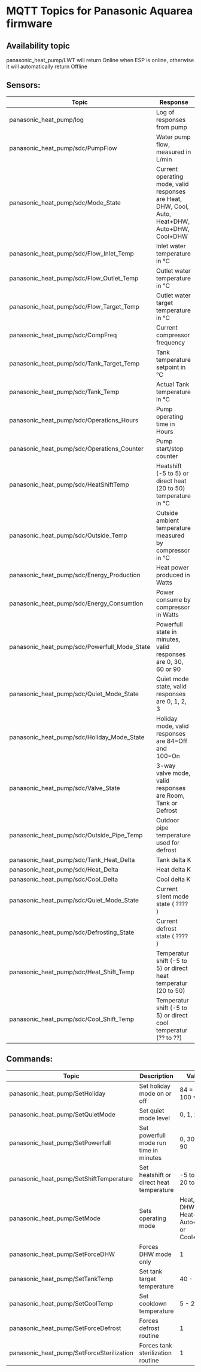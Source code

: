 # MQTT Topics for Panasonic Aquarea firmware

## Availability topic
panasonic_heat_pump/LWT will return Online when ESP is online, otherwise it will automatically return Offline

## Sensors:

Topic | Response
--- | ---
panasonic_heat_pump/log | Log of responses from pump
panasonic_heat_pump/sdc/PumpFlow | Water pump flow, measured in L/min
panasonic_heat_pump/sdc/Mode_State | Current operating mode, valid responses are Heat, DHW, Cool, Auto, Heat+DHW, Auto+DHW, Cool+DHW
panasonic_heat_pump/sdc/Flow_Inlet_Temp | Inlet water temperature in °C
panasonic_heat_pump/sdc/Flow_Outlet_Temp | Outlet water temperature in °C
panasonic_heat_pump/sdc/Flow_Target_Temp | Outlet water target temperature in °C
panasonic_heat_pump/sdc/CompFreq | Current compressor frequency
panasonic_heat_pump/sdc/Tank_Target_Temp | Tank temperature setpoint in °C
panasonic_heat_pump/sdc/Tank_Temp | Actual Tank temperature in °C
panasonic_heat_pump/sdc/Operations_Hours | Pump operating time in Hours
panasonic_heat_pump/sdc/Operations_Counter | Pump start/stop counter
panasonic_heat_pump/sdc/HeatShiftTemp | Heatshift (-5 to 5) or direct heat (20 to 50) temperature in °C
panasonic_heat_pump/sdc/Outside_Temp | Outside ambient temperature measured by compressor in °C
panasonic_heat_pump/sdc/Energy_Production | Heat power produced in Watts
panasonic_heat_pump/sdc/Energy_Consumtion | Power consume by compressor in Watts
panasonic_heat_pump/sdc/Powerfull_Mode_State | Powerfull state in minutes, valid responses are 0, 30, 60 or 90
panasonic_heat_pump/sdc/Quiet_Mode_State | Quiet mode state, valid responses are 0, 1, 2, 3
panasonic_heat_pump/sdc/Holiday_Mode_State | Holiday mode, valid responses are 84=Off and 100=On
panasonic_heat_pump/sdc/Valve_State | 3-way valve mode, valid responses are Room, Tank or Defrost
panasonic_heat_pump/sdc/Outside_Pipe_Temp | Outdoor pipe temperature used for defrost
panasonic_heat_pump/sdc/Tank_Heat_Delta | Tank delta K
panasonic_heat_pump/sdc/Heat_Delta | Heat delta K
panasonic_heat_pump/sdc/Cool_Delta | Cool delta K
panasonic_heat_pump/sdc/Quiet_Mode_State | Current silent mode state ( ???? )
panasonic_heat_pump/sdc/Defrosting_State | Current defrost state ( ???? )
panasonic_heat_pump/sdc/Heat_Shift_Temp | Temperatur shift (-5 to 5) or direct heat temperatur (20 to 50)
panasonic_heat_pump/sdc/Cool_Shift_Temp | Temperatur shift (-5 to 5) or direct cool temperatur (?? to ??)

## Commands:
Topic | Description | Values
--- | --- | ---
panasonic_heat_pump/SetHoliday | Set holiday mode on or off | 84 = Off, 100 = On
panasonic_heat_pump/SetQuietMode | Set quiet mode level | 0, 1, 2 or 3
panasonic_heat_pump/SetPowerfull | Set powerfull mode run time in minutes | 0, 30, 60 or 90
panasonic_heat_pump/SetShiftTemperature | Set heatshift or direct heat temperature | -5 to 5 or 20 to 50
panasonic_heat_pump/SetMode | Sets operating mode | Heat, Cool, DHW, AUto, Heat+DHW, Auto+DHW or Cool+DHW
panasonic_heat_pump/SetForceDHW | Forces DHW mode only | 1
panasonic_heat_pump/SetTankTemp | Set tank target temperature | 40 - 75
panasonic_heat_pump/SetCoolTemp | Set cooldown temperature | 5 - 20
panasonic_heat_pump/SetForceDefrost | Forces defrost routine | 1
panasonic_heat_pump/SetForceSterilization | Forces tank sterilization routine | 1
